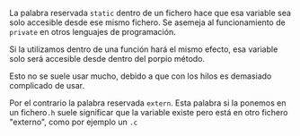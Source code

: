 La palabra reservada `static` dentro de un fichero hace que esa variable sea solo
accesible desde ese mismo fichero. Se asemeja al funcionamiento de `private` en
otros lenguajes de programación.

Si la utilizamos dentro de una función hará el mismo efecto, esa variable solo
será accesible desde dentro del porpio método. 

Esto no se suele usar mucho, debido a que con los hilos es demasiado complicado
de usar.

Por el contrario la palabra reservada `extern`. Esta palabra si la ponemos en un
fichero`.h` suele significar que la variable existe pero está en otro fichero 
"externo", como por ejemplo un `.c`
